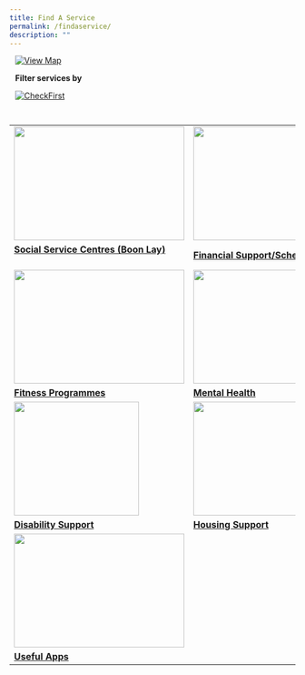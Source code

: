 ```yaml
---
title: Find A Service
permalink: /findaservice/
description: ""
---
```

<div class="row">
	<div style="margin: 10px;" class="col"> 
		<a href="/map/"><img alt="View Map" src="https://dabuttonfactory.com/button.png?t=View+Map&amp;f=Ubuntu-Bold&amp;ts=45&amp;tc=eee&amp;hp=45&amp;vp=20&amp;c=20&amp;bgt=unicolored&amp;bgc=5c6cbc"></a></div>
	<div style="margin: 10px;" class="col"> <p><b>Filter services by</b></p>
		<a href="/check-first/"><img alt="CheckFirst" src="https://www.checkfirst.gov.sg/assets/checkfirst-logo.svg"></a></div>
	</div>
	<br>

<table>
	<tbody><tr>
		<td><img src="https://img.freepik.com/free-vector/charity-flat-color-illustration-with-young-volunteer-characters-caring-elderly-disabled-person-vector-illustration_1284-73382.jpg?w=1380&amp;t=st=1691066694~exp=1691067294~hmac=91aecb39ef15ae8ff04e3aca58cc8b5a3140560fe1dd4fd86c70941d6dd2515d" style="height:200px;width:300px"></td>
		<td><img src="https://supportgowhere.life.gov.sg/static/Financial-5d84d4c0.svg" style="height:200px;width:220px"></td>
		<td><img src="https://img.freepik.com/free-vector/tiny-office-employees-working-abstract-caring-hands_74855-19924.jpg?w=996&amp;t=st=1691067865~exp=1691068465~hmac=0d3c88a1c5290203f75702e69a620d5d9110c1dda638168c1c891011e1161d93" style="height:200px;width:300px"></td>
	</tr>
<tr>
		<td><b><a href="/findaservice/ssc/">Social Service Centres (Boon Lay)</a></b><br><br></td> 
		<td><b><a href="/findaservice/financialsupport"> Financial Support/Schemes</a></b><br></td>
		<td><b><a href="/findaservice/community/">Community Programmes</a></b><br>
	</td></tr>
<tr>
	<td><img src="https://img.freepik.com/free-vector/stretching-exercises-concept-illustration_114360-8922.jpg?w=996&amp;t=st=1691067817~exp=1691068417~hmac=6f2309f35bff1ec07aad23784c1220e2e18b7d9bfbd757785c533753c064c8d5" style="height:200px;width:300px"></td>
		<td><img src="https://mindline.sg/media/IXJM-landing_page_logo_general_413f630be3.svg" style="height:200px;width:220px"></td>
		<td><img src="https://img.freepik.com/free-vector/flat-hand-drawn-patient-taking-medical-examination_52683-57829.jpg?w=996&amp;t=st=1691066904~exp=1691067504~hmac=18aa5190bf48471d779b17810c92b19f2f333107f93341a02dace8f7f6bdfe21" style="height:200px;width:300px"></td>
	</tr>
	<tr>
		<td><b><a href="/findaservice/fitness/">Fitness Programmes</a></b><br></td>
		<td><b><a href="/findaservice/mental-health/"> Mental Health</a></b><br></td>
		<td><b><a href="/findaservice/healthandmedical/">Health &amp; Medical</a></b><br></td></tr>
<tr>
		<td><img src="https://img.freepik.com/free-vector/hand-drawn-people-with-disabilities-illustration_23-2149676516.jpg?w=996&amp;t=st=1691066934~exp=1691067534~hmac=a0e36298d71c833769fe2a9d5ce3d0e580314e10200caf2a1ae4718cceb165e3" style="height:200px;width:220px"></td>
		<td><img src="https://img.freepik.com/free-vector/beautiful-home_24877-50819.jpg?w=740&amp;t=st=1691066987~exp=1691067587~hmac=24ee1340e689ee13a51b1fa3ed206c9faf1c8134089ef88fcd9c7a70e4163d77" style="height:200px;width:300px"></td>
	<td><img src="https://img.freepik.com/free-vector/hand-drawn-flat-design-food-bank-illustration_23-2149354223.jpg?w=740&amp;t=st=1691067066~exp=1691067666~hmac=757bb5fab11faa60b64e8806732ba7ce3ed8970c513e5665c2fc430164c9c414" style="height:200px;width:300px"></td>
	</tr>
<tr>
		<td><b><a href="/findaservice/disabilitysupport/">Disability Support</a></b><br></td>
		<td><b><a href="/findaservice/housingsupport/"> Housing Support</a></b><br>
			</td><td><b><a href="/findaservice/foodsupport/">Food Support</a></b><br>
			</td></tr>
		<tr>
	<td><img src="https://d33wubrfki0l68.cloudfront.net/301f1bd08de1829e615ad2b2a4aed5228d50fc40/d9db8/images/community/headerimages/apps-for-you.png" style="height:200px;width:300px"></td>
			</tr>
<tr>
		<td><b><a href="https://www.smartnation.gov.sg/community/apps-for-you/">Useful Apps</a></b><br></td>
</tr></tbody></table>